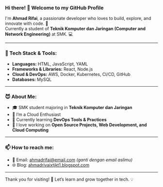 ### Hi there! 👋 Welcome to my GitHub Profile

I'm **Ahmad Rifai**, a passionate developer who loves to build, explore, and innovate with code. 🚀  
Currently a student of **Teknik Komputer dan Jaringan (Computer and Network Engineering)** at SMK. 💻

---

### 🔧 Tech Stack & Tools:
- **Languages:** HTML, JavaScript, YAML
- **Frameworks & Libraries:** React, Node.js
- **Cloud & DevOps:** AWS, Docker, Kubernetes, CI/CD, GitHub
- **Databases:** MySQL

---

### 😈 About Me:
- 🎓 SMK student majoring in **Teknik Komputer dan Jaringan**
- 🔭 I’m a Cloud Enthusiast
- 🌱 Currently learning **DevOps Tools & Practices**
- 🚀 I love working on **Open Source Projects, Web Development, and Cloud Computing**

---

### 📫 How to reach me:
- 📧 Email: ahmadrifai@email.com *(ganti dengan email aslimu)*
- 🌐 Blog: [ahmadrivaixtjkt1.blogspot.com](https://ahmadrivaixtjkt1.blogspot.com/2025/05/data-tentang-diri-sendiri.html)

---

Thank you for visiting! 🙌 Let’s learn and grow together in tech. 💡
